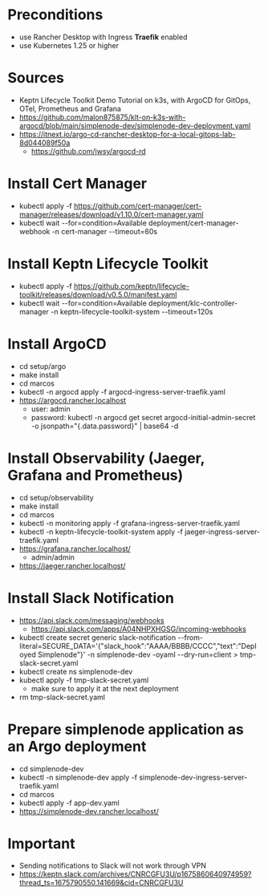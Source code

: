 # Preconditions
- use Rancher Desktop with Ingress **Traefik** enabled
- use Kubernetes 1.25 or higher

# Sources
- Keptn Lifecycle Toolkit Demo Tutorial on k3s, with ArgoCD for GitOps, OTel, Prometheus and Grafana
- https://github.com/malon875875/klt-on-k3s-with-argocd/blob/main/simplenode-dev/simplenode-dev-deployment.yaml
- https://itnext.io/argo-cd-rancher-desktop-for-a-local-gitops-lab-8d044089f50a
  - https://github.com/jwsy/argocd-rd

# Install Cert Manager 
- kubectl apply -f https://github.com/cert-manager/cert-manager/releases/download/v1.10.0/cert-manager.yaml
- kubectl wait --for=condition=Available deployment/cert-manager-webhook -n cert-manager --timeout=60s

# Install Keptn Lifecycle Toolkit
- kubectl apply -f https://github.com/keptn/lifecycle-toolkit/releases/download/v0.5.0/manifest.yaml
- kubectl wait --for=condition=Available deployment/klc-controller-manager -n keptn-lifecycle-toolkit-system --timeout=120s

# Install ArgoCD
- cd setup/argo
- make install
- cd marcos
- kubectl -n argocd apply -f argocd-ingress-server-traefik.yaml
- https://argocd.rancher.localhost
  - user: admin
  - password: kubectl -n argocd get secret argocd-initial-admin-secret -o jsonpath="{.data.password}" | base64 -d

# Install Observability (Jaeger, Grafana and Prometheus)
- cd setup/observability
- make install
- cd marcos
- kubectl -n monitoring apply -f grafana-ingress-server-traefik.yaml
- kubectl -n keptn-lifecycle-toolkit-system apply -f jaeger-ingress-server-traefik.yaml
- https://grafana.rancher.localhost/
  - admin/admin
- https://jaeger.rancher.localhost/

# Install Slack Notification
- https://api.slack.com/messaging/webhooks
  - https://api.slack.com/apps/A04NHPXHGSG/incoming-webhooks
- kubectl create secret generic slack-notification --from-literal=SECURE_DATA='{"slack_hook":"AAAA/BBBB/CCCC","text":"Deployed Simplenode"}' -n simplenode-dev -oyaml --dry-run=client > tmp-slack-secret.yaml
- kubectl create ns simplenode-dev
- kubectl apply -f tmp-slack-secret.yaml
  - make sure to apply it at the next deployment
- rm tmp-slack-secret.yaml

# Prepare simplenode application as an Argo deployment
- cd simplenode-dev
- kubectl -n simplenode-dev apply -f simplenode-dev-ingress-server-traefik.yaml
- cd marcos
- kubectl apply -f app-dev.yaml
- https://simplenode-dev.rancher.localhost/

# Important
- Sending notifications to Slack will not work through VPN
- https://keptn.slack.com/archives/CNRCGFU3U/p1675860640974959?thread_ts=1675790550.141669&cid=CNRCGFU3U
